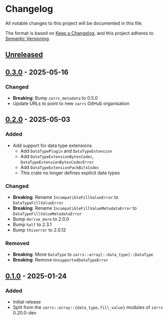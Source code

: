# Changelog

All notable changes to this project will be documented in this file.

The format is based on [Keep a Changelog](https://keepachangelog.com/en/1.0.0/),
and this project adheres to [Semantic Versioning](https://semver.org/spec/v2.0.0.html).

## [Unreleased]

## [0.3.0] - 2025-05-16

### Changed
- **Breaking**: Bump `zarrs_metadata` to 0.5.0
- Update URLs to point to new `zarrs` GitHub organisation

## [0.2.0] - 2025-05-03

### Added
- Add support for data type extensions
  - Add `DataTypePlugin` and `DataTypeExtension`
  - Add `DataTypeExtensionBytesCodec`, `DataTypeExtensionBytesCodecError`
  - Add `DataTypeExtensionPackBitsCodec`
  - This crate no longer defines explicit data types

### Changed
- **Breaking**: Rename `IncompatibleFillValueError` to `DataTypeFillValueError`
- **Breaking**: Rename `IncompatibleFillValueMetadataError` to `DataTypeFillValueMetadataError`
- Bump `derive_more` to 2.0.0
- Bump `half` to 2.3.1
- Bump `thiserror` to 2.0.12

### Removed
- **Breaking**: Move `DataType` to `zarrs::array[::data_type]::DataType`
- **Breaking**: Remove `UnsupportedDataTypeError`

## [0.1.0] - 2025-01-24

### Added
- Initial release
- Split from the `zarrs::array::{data_type,fill_value}` modules of `zarrs` 0.20.0-dev

[unreleased]: https://github.com/zarrs/zarrs/compare/zarrs_data_type-v0.3.0...HEAD
[0.3.0]: https://github.com/LDeakin/zarrs/releases/tag/zarrs_data_type-v0.3.0
[0.2.0]: https://github.com/LDeakin/zarrs/releases/tag/zarrs_data_type-v0.2.0
[0.1.0]: https://github.com/LDeakin/zarrs/releases/tag/zarrs_data_type-v0.1.0
